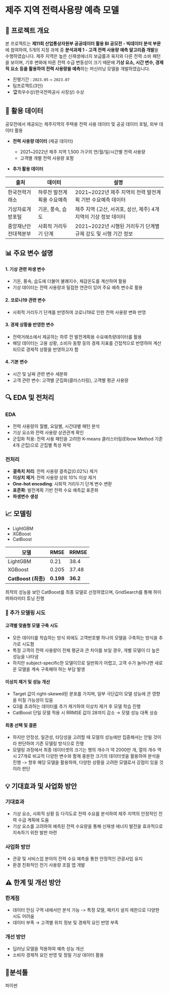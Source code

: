 # 제주 지역 전력사용량 예측 모델

## 📌 프로젝트 개요
본 프로젝트는 **제11회 산업통상자원부 공공데이터 활용 BI 공모전 - 빅데이터 분석 부문**에 참여하여, 5개의 지정 과제 중 **분석과제 1 - 고객 전력 사용량 예측 알고리즘 개발**을 수행하였습니다. 제주 지역은 높은 신재생에너지 보급률과 육지와 다른 전력 소비 패턴을 보이며, 기후 변화에 따른 전력 수급 변동성이 크기 때문에 **기상 요소, 시간 변수, 경제적 요소 등을 활용하여 전력 사용량을 예측**하는 머신러닝 모델을 개발하였습니다.

- 진행기간 : `2023.05` ~ `2023.07`  
- 팀프로젝트(3인)
- 🏆최우수상(한국전력공사 사장상) 수상

## 📂 활용 데이터
공모전에서 제공되는 제주지역의 주택용 전력 사용 데이터 및 공공 데이터 포털, 외부 데이터 활용

- **전력 사용량 데이터** (제공 데이터)  
  - 2021~2022년 제주 지역 1,500 가구의 연/월/일/시간별 전력 사용량
  - 고객별 개별 전력 사용량 포함

- **추가 활용 데이터**

| 출처 | 데이터 | 설명 |
|------|--------|------|
| 한국전력거래소 | 하루전 발전계획용 수요예측 | 2021~2022년 제주 지역의 전력 발전계획 기반 수요예측 데이터 |
| 기상자료개방포털 | 기온, 풍속, 습도 | 제주 지역 (고산, 서귀포, 성산, 제주) 4개 지역의 기상 정보 데이터 |
| 중앙재난안전대책본부 | 사회적 거리두기 단계 | 2021~2022년 시행된 거리두기 단계별 규제 강도 및 시행 기간 정보 |

## 📊 주요 변수 설명


#### 1. **기상 관련 파생 변수**
- 기온, 풍속, 습도에 더불어 불쾌지수, 체감온도를 계산하여 활용
- 기상 데이터는 전력 사용량과 밀접한 연관이 있어 주요 예측 변수로 활용

#### 2. **코로나19 관련 변수**
- 사회적 거리두기 단계를 반영하여 코로나19로 인한 전력 사용량 변화 반영

#### 3. **경제 상황을 반영한 변수**
- 전력거래소에서 제공하는 하루 전 발전계획용 수요예측량데이터를 활용
- 해당 데이터는 고용 상황, 소비자 동향 등의 경제 지표를 간접적으로 반영하여 계산되므로 경제적 상황을 반영하고자 함

#### 4. **기본 변수**
- 시간 및 날짜 관련 변수 세분화
- 고객 관련 변수: 고객별 군집화(클러스터링), 고객별 평균 사용량

## 🔍 EDA 및 전처리

### EDA
- 전력 사용량의 월별, 요일별, 시간대별 패턴 분석
- 기상 요소와 전력 사용량 상관관계 확인
- 군집화 적용: 전력 사용 패턴을 고려한 K-means 클러스터링(Elbow Method 기준 4개 군집)으로 군집별 특성 파악
   
### 전처리
- **결측치 처리**: 전력 사용량 결측값(0.02%) 제거
- **이상치 제거**: 전력 사용량 상위 10% 이상 제거
- **One-hot encoding**: 사회적 거리두기 단계 변수 변환
- **표준화**: 발전계획 기반 전력 수요 예측값 표준화
- **파생변수 생성**
  
 ## 📈 모델링
- LightGBM
- XGBoost
- CatBoost

| 모델 | RMSE | RRMSE |
|------|------|------|
| LightGBM | 0.21 | 38.4 |
| XGBoost | 0.205 | 37.48 |
| **CatBoost (최종)** | **0.198** | **36.2** |

최적의 성능을 보인 CatBoost를 최종 모델로 선정하였으며, GridSearch를 통해 하이퍼파라미터 튜닝 진행

### 🔄 추가 모델링 시도

#### 고객별 맞춤형 모델 구축 시도
- 모든 데이터를 학습하는 방식 외에도 고객번호별 하나의 모델을 구축하는 방식을 추가로 시도함
- 특정 고객의 전력 사용량이 전체 평균과 큰 차이를 보일 경우, 개별 모델이 더 높은 성능을 나타냄
- 하지만 subject-specific한 모델이므로 일반화가 어렵고, 고객 수가 늘어나면 새로운 모델을 계속 구축해야 하는 부담 발생

#### 이상치 제거 및 성능 개선
- Target 값이 right-skewed된 분포를 가지며, 일부 극단값이 모델 성능에 큰 영향을 미칠 가능성이 있음
- Q3를 초과하는 데이터를 추가 제거하여 이상치 제거 후 모델 학습 진행
- CatBoost 단일 모델 적용 시 RRMSE 값이 28까지 감소 → 모델 성능 대폭 상승

####  최종 선택 및 결론
- 하지만 안정성, 일관성, 타당성을 고려할 때 모델의 성능에만 집중해서는 안될 것이라 판단하여 기존 모델링 방식으로 진행
-  모델링 과정에서 최종 데이터셋의 크기는 행의 개수가 약 2000만 개, 열의 개수 역시 27개로 비교적 다양한 변수와 함께 충분한 크기의 데이터셋을 활용하여 분석을 진행 -> 향후 해당 모델을 활용하여, 다양한 상황을 고려한 모델로서 강점이 있을 것이라 판단

## 💡 기대효과 및 사업화 방안

### 기대효과
- 기상 요소, 사회적 상황 등 다각도로 전력 수요를 분석하여 제주 지역의 안정적인 전력 수급 계획에 도움
- 기상 요소를 고려하여 예측된 전력 수요량을 통해 신재생 에너지 발전을 효과적으로 지속하기 위한 발판 마련

### 사업화 방안
- 관광 및 서비스업 분야의 전력 수요 예측을 통한 안정적인 관광사업 유지 
- 환경 친화적인 전기 사용량 조절 앱 개발
  
## ⚠️ 한계 및 개선 방안

### 한계점
- 데이터 안심 구역 내에서만 분석 가능 -> 특정 모델, 패키지 설치 제한으로 다양한 시도 어려움
- 데이터 부족 → 고객별 위치 정보 및 경제적 요인 반영 부족  

### 개선 방안
- 딥러닝 모델을 적용하여 예측 성능 개선  
- 소비자 경제적 요인 반영 및 정밀 기상 데이터 활용

## 🔧분석툴
파이썬
